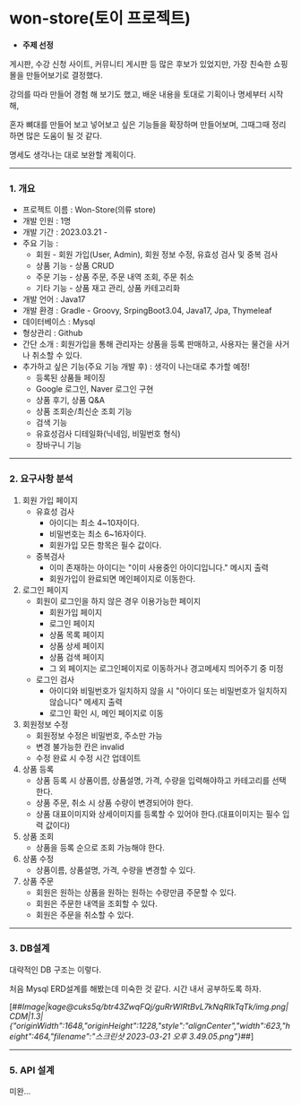 # won-store(토이 프로젝트)

-   **주제 선정** 

게시판, 수강 신청 사이트, 커뮤니티 게시판 등 많은 후보가 있었지만, 가장 친숙한 쇼핑몰을 만들어보기로 결정했다.

강의를 따라 만들어 경험 해 보기도 했고, 배운 내용을 토대로 기획이나 명세부터 시작해,

혼자 뼈대를 만들어 보고 넣어보고 싶은 기능들을 확장하며 만들어보며, 그때그때 정리하면 많은 도움이 될 것 같다.

명세도 생각나는 대로 보완할 계획이다.

---

### **1\. 개요**

-   프로젝트 이름 : Won-Store(의류 store)
-   개발 인원 : 1명
-   개발 기간 : 2023.03.21 -
-   주요 기능 :
    -   회원 - 회원 가입(User, Admin), 회원 정보 수정, 유효성 검사 및 중복 검사
    -   상품 기능 - 상품 CRUD
    -   주문 기능 - 상품 주문, 주문 내역 조회, 주문 취소
    -   기타 기능 - 상품 재고 관리, 상품 카테고리화
-   개발 언어 : Java17
-   개발 환경 : Gradle - Groovy, SrpingBoot3.04, Java17, Jpa, Thymeleaf
-   데이터베이스 : Mysql
-   형상관리 : Github
-   간단 소개 : 회원가입을 통해 관리자는 상품을 등록 판매하고, 사용자는 물건을 사거나 취소할 수 있다.
-   추가하고 싶은 기능(주요 기능 개발 후) : 생각이 나는대로 추가할 예정!
    -   등록된 상품들 페이징
    -   Google 로그인, Naver 로그인 구현
    -   상품 후기, 상품 Q&A
    -   상품 조회순/최신순 조회 기능
    -   검색 기능
    -   유효성검사 디테일화(닉네임, 비밀번호 형식)
    -   장바구니 기능

---

### **2\. 요구사항 분석**

1.  회원 가입 페이지
    -   유효성 검사
        -   아이디는 최소 4~10자이다.
        -   비밀번호는 최소 6~16자이다.
        -   회원가입 모든 항목은 필수 값이다.
    -   중복검사
        -   이미 존재하는 아이디는 "이미 사용중인 아이디입니다." 메시지 출력
        -   회원가입이 완료되면 메인페이지로 이동한다.
2.  로그인 페이지
    -   회원이 로그인을 하지 않은 경우 이용가능한 페이지
        -   회원가입 페이지
        -   로그인 페이지
        -   상품 목록 페이지
        -   상품 상세 페이지
        -   상품 검색 페이지
        -   그 외 페이지는 로그인페이지로 이동하거나 경고메세지 띄어주기 중 미정
    -   로그인 검사
        -   아이디와 비밀번호가 일치하지 않을 시 "아이디 또는 비밀번호가 일치하지 않습니다" 메세지 출력
        -   로그인 확인 시, 메인 페이지로 이동
3.  회원정보 수정
    -   회원정보 수정은 비밀번호, 주소만 가능
    -   변경 불가능한 칸은 invalid
    -   수정 완료 시 수정 시간 업데이트
4.  상품 등록
    -   상품 등록 시 상품이름, 상품설명, 가격, 수량을 입력해야하고 카테고리를 선택한다.
    -   상품 주문, 취소 시 상품 수량이 변경되어야 한다.
    -   상품 대표이미지와 상세이미지를 등록할 수 있어야 한다.(대표이미지는 필수 입력 값이다)
5.  상품 조회
    -   상품을 등록 순으로 조회 가능해야 한다.
6.  상품 수정
    -   상품이름, 상품설명, 가격, 수량을 변경할 수 있다.
7.  상품 주문
    -   회원은 원하는 상품을 원하는 원하는 수량만큼 주문할 수 있다.
    -   회원은 주문한 내역을 조회할 수 있다.
    -   회원은 주문을 취소할 수 있다.

---

### **3\. DB설계**

대략적인 DB 구조는 이렇다.

처음 Mysql ERD설계를 해봤는데 미숙한 것 같다. 시간 내서 공부하도록 하자.

[##_Image|kage@cuks5q/btr43ZwqFQj/guRrWIRtBvL7kNqRIkTqTk/img.png|CDM|1.3|{"originWidth":1648,"originHeight":1228,"style":"alignCenter","width":623,"height":464,"filename":"스크린샷 2023-03-21 오후 3.49.05.png"}_##]

---

### **5\. API 설계**

미완...
